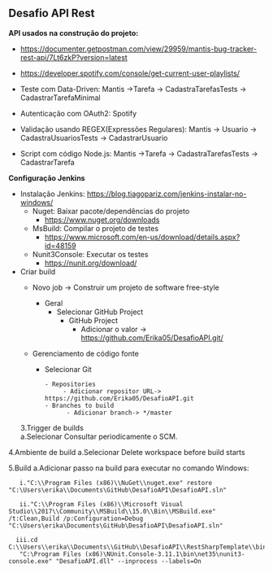 ## Desafio API Rest

**API usados na construção do projeto:**
   - https://documenter.getpostman.com/view/29959/mantis-bug-tracker-rest-api/7Lt6zkP?version=latest
   - https://developer.spotify.com/console/get-current-user-playlists/
   
- Teste com Data-Driven: Mantis ->Tarefa -> CadastraTarefasTests -> CadastrarTarefaMinimal
- Autenticação com OAuth2: Spotify
- Validação usando REGEX(Expressões Regulares): Mantis -> Usuario -> CadastraUsuariosTests -> CadastrarUsuario
- Script com código Node.js: Mantis ->Tarefa -> CadastraTarefasTests -> CadastrarTarefa

**Configuração Jenkins**
- Instalação Jenkins: https://blog.tiagopariz.com/jenkins-instalar-no-windows/
   - Nuget: Baixar pacote/dependências do projeto  
     - https://www.nuget.org/downloads
   - MsBuild: Compilar o projeto de testes
     - https://www.microsoft.com/en-us/download/details.aspx?id=48159
   - Nunit3Console: Executar os testes
     - https://nunit.org/download/
- Criar build
   - Novo job -> Construir um projeto de software free-style
     - Geral  
       - Selecionar GitHub Project           
           - GitHub Project
              - Adicionar o valor -> https://github.com/Erika05/DesafioAPI.git/
          
  - Gerenciamento de código fonte   
     - Selecionar Git
     
           - Repositories       
                - Adicionar repositor URL-> https://github.com/Erika05/DesafioAPI.git          
           - Branches to build
                 - Adicionar branch-> */master          
          
  3.Trigger de builds  
    a.Selecionar Consultar periodicamente o SCM.
    
4.Ambiente de build
    a.Selecionar Delete workspace before build starts

5.Build
    a.Adicionar passo na build para executar no comando Windows:
    
       i."C:\\Program Files (x86)\\NuGet\\nuget.exe" restore "C:\Users\erika\\Documents\GitHub\DesafioAPI\DesafioAPI.sln"
       
       ii."C:\\Program Files (x86)\\Microsoft Visual Studio\\2017\\Community\\MSBuild\\15.0\\Bin\\MSBuild.exe" /t:Clean,Build /p:Configuration=Debug "C:\Users\erika\Documents\GitHub\DesafioAPI\DesafioAPI.sln"
       
      iii.cd C:\\Users\\erika\\Documents\\GitHub\\DesafioAPI\\RestSharpTemplate\\bin\\Debug
       "C:\Program Files (x86)\NUnit.Console-3.11.1\bin\net35\nunit3-console.exe" "DesafioAPI.dll" --inprocess --labels=On
